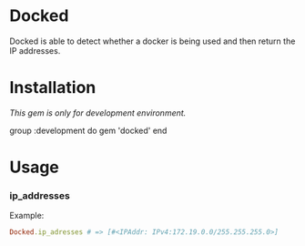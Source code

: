 # Docked

Docked is able to detect whether a docker is being used and then return the IP addresses.

# Installation

*This gem is only for development environment.*

group :development do
  gem 'docked'
end

# Usage

### ip_addresses

Example:

```ruby
Docked.ip_adresses # => [#<IPAddr: IPv4:172.19.0.0/255.255.255.0>]
``` 
